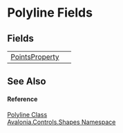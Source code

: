 # Polyline Fields




## Fields
<table>
<tr>
<td><a href="F_Avalonia_Controls_Shapes_Polyline_PointsProperty">PointsProperty</a></td>
<td> </td>
</tr>
</table>

## See Also


#### Reference
<a href="T_Avalonia_Controls_Shapes_Polyline">Polyline Class</a>  
<a href="N_Avalonia_Controls_Shapes">Avalonia.Controls.Shapes Namespace</a>  
